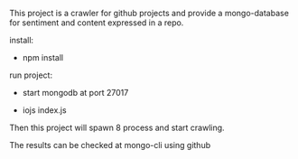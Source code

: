 
This project is a crawler for github projects and provide a mongo-database for sentiment and content expressed in a repo.

install:

 - npm install

run project:

 - start mongodb at port 27017

 - iojs index.js

Then this project will spawn 8 process and start crawling.

The results can be checked at mongo-cli using github 
